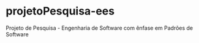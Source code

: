 projetoPesquisa-ees
===================

Projeto de Pesquisa - Engenharia de Software com ênfase em Padrões de Software
